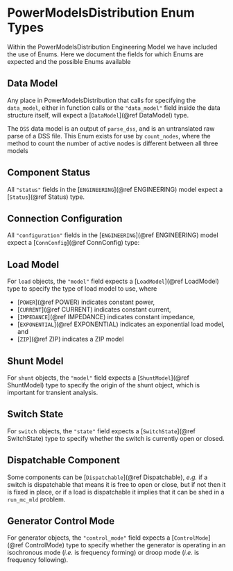 # PowerModelsDistribution Enum Types

Within the PowerModelsDistribution Engineering Model we have included the use of Enums. Here we document the fields for which Enums are expected and the possible Enums available

## Data Model

Any place in PowerModelsDistribution that calls for specifying the `data_model`, either in function calls or the `"data_model"` field inside the data structure itself, will expect a [`DataModel`](@ref DataModel) type.

The `DSS` data model is an output of `parse_dss`, and is an untranslated raw parse of a DSS file. This Enum exists for use by `count_nodes`, where the method to count the number of active nodes is different between all three models

## Component Status

All `"status"` fields in the [`ENGINEERING`](@ref ENGINEERING) model expect a [`Status`](@ref Status) type.

## Connection Configuration

All `"configuration"` fields in the [`ENGINEERING`](@ref ENGINEERING) model expect a [`ConnConfig`](@ref ConnConfig) type:

## Load Model

For `load` objects, the `"model"` field expects a [`LoadModel`](@ref LoadModel) type to specify the type of load model to use, where

- [`POWER`](@ref POWER) indicates constant power,
- [`CURRENT`](@ref CURRENT) indicates constant current,
- [`IMPEDANCE`](@ref IMPEDANCE) indicates constant impedance,
- [`EXPONENTIAL`](@ref EXPONENTIAL) indicates an exponential load model, and
- [`ZIP`](@ref ZIP) indicates a ZIP model

## Shunt Model

For `shunt` objects, the `"model"` field expects a [`ShuntModel`](@ref ShuntModel) type to specify the origin of the shunt object, which is important for transient analysis.

## Switch State

For `switch` objects, the `"state"` field expects a [`SwitchState`](@ref SwitchState) type to specify whether the switch is currently open or closed.

## Dispatchable Component

Some components can be [`Dispatchable`](@ref Dispatchable), _e.g._ if a switch is dispatchable that means it is free to open or close, but if not then it is fixed in place, or if a load is dispatchable it implies that it can be shed in a `run_mc_mld` problem.

## Generator Control Mode

For generator objects, the `"control_mode"` field expects a [`ControlMode`](@ref ControlMode) type to specify whether the generator is operating in an isochronous mode (_i.e._ is frequency forming) or droop mode (_i.e._ is frequency following).
